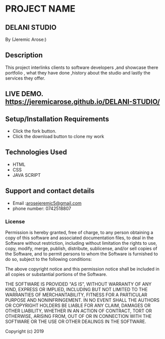 # PROJECT NAME
## DELANI STUDIO
   By (Jeremic Arose:)

## Description
This project interlinks clients to software developers ,and showcase there portfolio , what they have done ,history about the studio and lastly the services they offer.

## LIVE DEMO. https://jeremicarose.github.io/DELANI-STUDIO/
  

## Setup/Installation Requirements
* Click the fork button.
* Click the download button to clone my work
  
## Technologies Used
 * HTML
 * CSS
 * JAVA SCRIPT

  

## Support and contact details
 * Email :arosejeremic5@gmail.com
 * phone number: 0742518807 
### License
Permission is hereby granted, free of charge, to any person obtaining a copy of this software and associated documentation files, to deal in the Software without restriction, including without limitation the rights to use, copy, modify, merge, publish, distribute, sublicense, and/or sell copies of the Software, and to permit persons to whom the Software is furnished to do so, subject to the following conditions:

The above copyright notice and this permission notice shall be included in all copies or substantial portions of the Software.

THE SOFTWARE IS PROVIDED "AS IS", WITHOUT WARRANTY OF ANY KIND, EXPRESS OR IMPLIED, INCLUDING BUT NOT LIMITED TO THE WARRANTIES OF MERCHANTABILITY, FITNESS FOR A PARTICULAR PURPOSE AND NONINFRINGEMENT. IN NO EVENT SHALL THE AUTHORS OR COPYRIGHT HOLDERS BE LIABLE FOR ANY CLAIM, DAMAGES OR OTHER LIABILITY, WHETHER IN AN ACTION OF CONTRACT, TORT OR OTHERWISE, ARISING FROM, OUT OF OR IN CONNECTION WITH THE SOFTWARE OR THE USE OR OTHER DEALINGS IN THE SOFTWARE.

Copyright (c) 2019